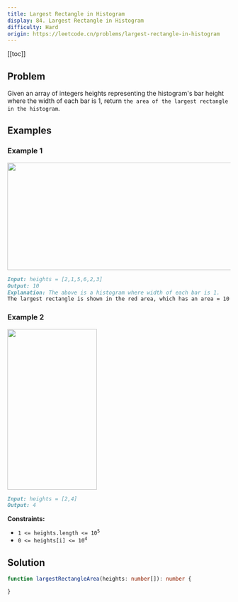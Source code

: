 ```yaml
---
title: Largest Rectangle in Histogram
display: 84. Largest Rectangle in Histogram
difficulty: Hard
origin: https://leetcode.cn/problems/largest-rectangle-in-histogram
---
```


[[toc]]

## Problem

Given an array of integers heights representing the histogram's bar height where the width of each bar is 1, return `the area of the largest rectangle in the histogram`.

## Examples

### Example 1

<img alt="" src="https://assets.leetcode.com/uploads/2021/01/04/histogram.jpg" style="width: 522px; height: 242px;" />

```md
Input: heights = [2,1,5,6,2,3]
Output: 10
Explanation: The above is a histogram where width of each bar is 1.
The largest rectangle is shown in the red area, which has an area = 10 units.
```

### Example 2

<img alt="" src="https://assets.leetcode.com/uploads/2021/01/04/histogram-1.jpg" style="width: 202px; height: 362px;" />

```md
Input: heights = [2,4]
Output: 4
```

**Constraints:**

- <code>1 <= heights.length <= 10<sup>5</sup></code>
- <code>0 <= heights[i] <= 10<sup>4</sup></code>

## Solution

```ts
function largestRectangleArea(heights: number[]): number {

}
```

